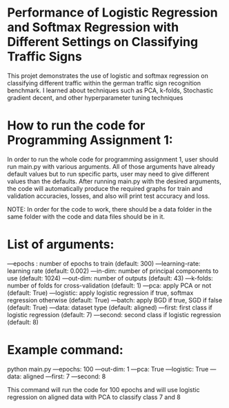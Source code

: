 # Performance of Logistic Regression and Softmax Regression with Different Settings on Classifying Traffic Signs
This projet demonstrates the use of logistic and softmax regression on classifying different traffic within the german traffic sign recognition benchmark. I learned about techniques such as PCA, k-folds, Stochastic gradient decent, and other hyperparameter tuning techniques

# How to run the code for Programming Assignment 1:
In order to run the whole code for programming assignment 1, user should run main.py with various arguments. All of those arguments have already default values but to run specific parts, user may need to give different values than the defaults. After running main.py with the desired arguments, the code will automatically produce the required graphs for train and validation accuracies, losses, and also will print test accuracy and loss. 

NOTE: In order for the code to work, there should be a data folder in the same folder with the code and data files should be in it.

# List of arguments:
—epochs : number of epochs to train (default: 300)
—learning-rate: learning rate (default: 0.002)
—in-dim: number of principal components to use (default: 1024)
—out-dim: number of outputs (default: 43)
—k-folds: number of folds for cross-validation (default: 1)
—pca: apply PCA or not (default: True)
—logistic: apply logistic regression if true, softmax regression otherwise (default: True)
—batch: apply BGD if true, SGD if false (default: True)
—data: dataset type (default: aligned)
—first: first class if logistic regression (default: 7)
—second: second class if logistic regression (default: 8)

# Example command:

python main.py —epochs: 100 —out-dim: 1 —pca: True —logistic: True —data: aligned —first: 7 —second: 8

This command will run the code for 100 epochs and will use logistic regression on aligned data with PCA to classify class 7 and 8